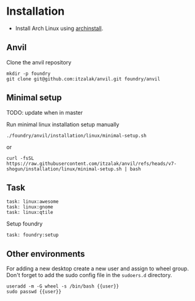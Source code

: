 # Installation

- Install Arch Linux using [archinstall](https://github.com/archlinux/archinstall).

## Anvil

Clone the anvil repository

```shell
mkdir -p foundry
git clone git@github.com:itzalak/anvil.git foundry/anvil
```

## Minimal setup

TODO: update when in master

Run minimal linux installation setup manually

```shell
./foundry/anvil/installation/linux/minimal-setup.sh
```

or

```shell
curl -fsSL https://raw.githubusercontent.com/itzalak/anvil/refs/heads/v7-shogun/installation/linux/minimal-setup.sh | bash
```

## Task

```shell
task: linux:awesome
task: linux:gnome
task: linux:qtile
```

Setup foundry

```shell
task: foundry:setup
```

## Other environments

For adding a new desktop create a new user and assign to wheel group. Don't forget to add the sudo config file
in the `sudoers.d` directory.

```shell
useradd -m -G wheel -s /bin/bash {{user}}
sudo passwd {{user}}
```
